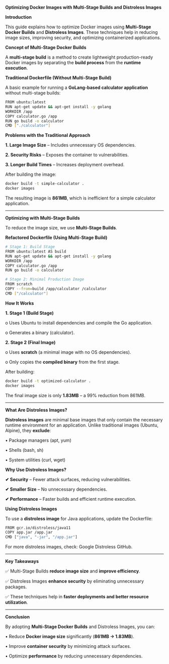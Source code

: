 **Optimizing Docker Images with Multi-Stage Builds and Distroless Images**

**Introduction**

This guide explains how to optimize Docker images using **Multi-Stage Docker Builds** and **Distroless Images**. These techniques help in reducing image sizes, improving security, and optimizing containerized applications.

**Concept of Multi-Stage Docker Builds**

A **multi-stage build** is a method to create lightweight production-ready Docker images by separating the **build process** from the **runtime execution**.

**Traditional Dockerfile (Without Multi-Stage Build)**

A basic example for running a **GoLang-based calculator application** without multi-stage builds:

```sh
FROM ubuntu:latest  
RUN apt-get update && apt-get install -y golang  
WORKDIR /app  
COPY calculator.go /app  
RUN go build -o calculator  
CMD ["./calculator"]
```

**Problems with the Traditional Approach**

**1.	Large Image Size** – Includes unnecessary OS dependencies.

**2.	Security Risks** – Exposes the container to vulnerabilities.

**3.	Longer Build Times** – Increases deployment overhead.

After building the image:

```sh
docker build -t simple-calculator .
docker images
```

The resulting image is **861MB**, which is inefficient for a simple calculator application.

---

**Optimizing with Multi-Stage Builds**

To reduce the image size, we use **Multi-Stage Builds**.

**Refactored Dockerfile (Using Multi-Stage Build)**

```sh
# Stage 1: Build Stage
FROM ubuntu:latest AS build  
RUN apt-get update && apt-get install -y golang  
WORKDIR /app  
COPY calculator.go /app  
RUN go build -o calculator  

# Stage 2: Minimal Production Image
FROM scratch  
COPY --from=build /app/calculator /calculator  
CMD ["/calculator"]
```

**How It Works**

**1.	Stage 1 (Build Stage)**

o	Uses Ubuntu to install dependencies and compile the Go application.

o	Generates a binary (calculator).

**2.	Stage 2 (Final Image)**

o	Uses **scratch** (a minimal image with no OS dependencies).

o	Only copies the **compiled binary** from the first stage.

After building:

```sh
docker build -t optimized-calculator .
docker images
```

The final image size is only **1.83MB** – a 99% reduction from 861MB.

---

**What Are Distroless Images?**

**Distroless images** are minimal base images that only contain the necessary runtime environment for an application. Unlike traditional images (Ubuntu, Alpine), they **exclude**:

•	Package managers (apt, yum)

•	Shells (bash, sh)

•	System utilities (curl, wget)

**Why Use Distroless Images?**

**✔ Security** – Fewer attack surfaces, reducing vulnerabilities.

**✔  Smaller Size** – No unnecessary dependencies.

**✔ Performance** – Faster builds and efficient runtime execution.

**Using Distroless Images**

To use a **distroless image** for Java applications, update the Dockerfile:

```sh
FROM gcr.io/distroless/java11  
COPY app.jar /app.jar  
CMD ["java", "-jar", "/app.jar"]
```

For more distroless images, check: Google Distroless GitHub.

---

**Key Takeaways**

✅ Multi-Stage Builds **reduce image size** and **improve efficiency**.

✅ Distroless Images **enhance security** by eliminating unnecessary packages.

✅ These techniques help in **faster deployments and better resource utilization**.

---

**Conclusion**

By adopting **Multi-Stage Docker Builds** and Distroless Images, you can:

•	Reduce **Docker image size** significantly (**861MB → 1.83MB**).

•	Improve **container security** by minimizing attack surfaces.

•	Optimize **performance** by reducing unnecessary dependencies.
